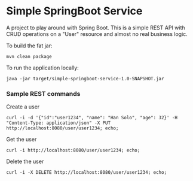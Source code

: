 # Simple SpringBoot Service

A project to play around with Spring Boot. This is a simple REST API with CRUD operations on a "User" resource and almost no real business logic.

To build the fat jar:

```
mvn clean package
```

To run the application locally:

``` 
java -jar target/simple-springboot-service-1.0-SNAPSHOT.jar
```

### Sample REST commands

Create a user

```
curl -i -d '{"id":"user1234", "name": "Han Solo", "age": 32}' -H "Content-Type: application/json" -X PUT http://localhost:8080/user/user1234; echo;
```

Get the user

```
curl -i http://localhost:8080/user/user1234; echo;
```

Delete the user

```
curl -i -X DELETE http://localhost:8080/user/user1234; echo;
```
